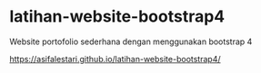 # latihan-website-bootstrap4

Website portofolio sederhana dengan menggunakan bootstrap 4



https://asifalestari.github.io/latihan-website-bootstrap4/

